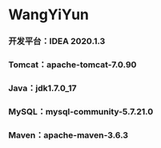 # WangYiYun
### 开发平台：IDEA 2020.1.3
### Tomcat：apache-tomcat-7.0.90
### Java：jdk1.7.0_17
### MySQL：mysql-community-5.7.21.0
### Maven：apache-maven-3.6.3
